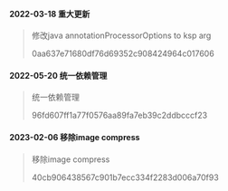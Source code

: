 #### 2022-03-18 重大更新

> 修改java annotationProcessorOptions to ksp arg
>
> 0aa637e71680df76d69352c908424964c017606

#### 2022-05-20 统一依赖管理

> 统一依赖管理
>
> 96fd607ff1a77f0576aa89fa7eb39c2ddbcccf23

#### 2023-02-06 移除image compress

> 移除image compress
>
> 40cb906438567c901b7ecc334f2283d006a70f93
